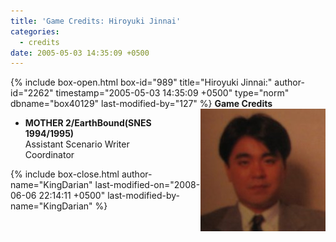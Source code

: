 ```yaml
---
title: 'Game Credits: Hiroyuki Jinnai'
categories:
  - credits
date: 2005-05-03 14:35:09 +0500
---
```

{% include box-open.html box-id="989" title="Hiroyuki Jinnai:" author-id="2262" timestamp="2005-05-03 14:35:09 +0500" type="norm" dbname="box40129" last-modified-by="127" %}
<img src="hiroyukijinnai.JPG" align="right" />
<b>Game Credits</b>
<UL>
<LI><b>MOTHER 2/EarthBound(SNES 1994/1995)</b><BR />
Assistant Scenario Writer<BR />
Coordinator</LI>
</UL>
{% include box-close.html author-name="KingDarian" last-modified-on="2008-06-06 22:14:11 +0500" last-modified-by-name="KingDarian" %}
